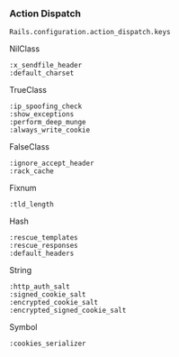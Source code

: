 ### Action Dispatch

`Rails.configuration.action_dispatch.keys`

NilClass

```
:x_sendfile_header
:default_charset
```

TrueClass

```
:ip_spoofing_check
:show_exceptions
:perform_deep_munge
:always_write_cookie
```

FalseClass

```
:ignore_accept_header
:rack_cache
```

Fixnum

```
:tld_length
```

Hash

```
:rescue_templates
:rescue_responses
:default_headers
```

String

```
:http_auth_salt
:signed_cookie_salt
:encrypted_cookie_salt
:encrypted_signed_cookie_salt
```

Symbol

```
:cookies_serializer
```
